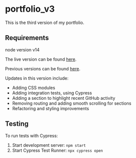 # portfolio_v3

This is the third version of my portfolio. 

## Requirements
node version v14

The live version can be found [here](https://s994n.github.io/portfolio/).  

Previous versions can be found [here](https://github.com/s994n/previous_portfolios). 

Updates in this version include:
* Adding CSS modules
* Adding integration tests, using Cypress
* Adding a section to highlight recent GitHub activity
* Removing routing and adding smooth scrolling for sections
* Refactoring and styling improvements

## Testing
To run tests with Cypress: 

1. Start development server: `npm start`
2. Start Cypress Test Runner: `npx cypress open`